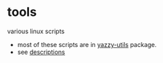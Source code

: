 # tools
various linux scripts

- most of these scripts are in [yazzy-utils](http://deb.uucp.hu/pool/yazzy/y/yazzy-utils/) package.
- see [descriptions](descriptions.md)
